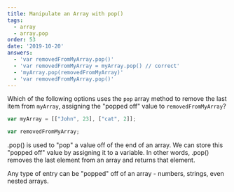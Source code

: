 ```yaml
---
title: Manipulate an Array with pop()
tags:
  - array
  - array.pop
order: 53
date: '2019-10-20'
answers:
  - 'var removedFromMyArray.pop()'
  - 'var removedFromMyArray = myArray.pop() // correct'
  - 'myArray.pop(removedFromMyArray)'
  - 'var removedFromMyArray.pop()'
---
```


Which of the following options uses the `pop` array method to remove the last item from `myArray`, assigning the "popped off" value to `removedFromMyArray`?

```javascript
var myArray = [["John", 23], ["cat", 2]];

var removedFromMyArray;
```

<!-- explanation -->
.pop() is used to "pop" a value off of the end of an array. We can store this "popped off" value by assigning it to a variable. In other words, .pop() removes the last element from an array and returns that element.

Any type of entry can be "popped" off of an array - numbers, strings, even nested arrays.
